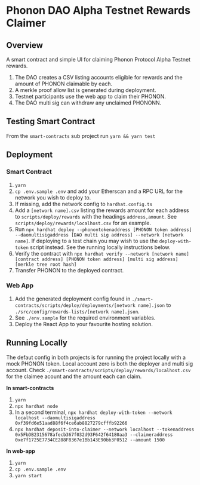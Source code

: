 # Phonon DAO Alpha Testnet Rewards Claimer

## Overview

A smart contract and simple UI for claiming Phonon Protocol Alpha Testnet rewards.

1. The DAO creates a CSV listing accounts eligible for rewards and the amount of PHONON claimable by each.
2. A merkle proof allow list is generated during deployment.
3. Testnet participants use the web app to claim their PHONON.
4. The DAO multi sig can withdraw any unclaimed PHONONN.

## Testing Smart Contract

From the `smart-contracts` sub project run `yarn && yarn test`

## Deployment

### Smart Contract

1. `yarn`
2. `cp .env.sample .env` and add your Etherscan and a RPC URL for the network you wish to deploy to.
3. If missing, add the network config to `hardhat.config.ts`
4. Add a `[network name].csv` listing the rewards amount for each address to `scripts/deploy/rewards` with the headings `address,amount`. See `scripts/deploy/rewards/localhost.csv` for an example.
5. Run `npx hardhat deploy --phonontokenaddress [PHONON token address] --daomultisigaddress [DAO multi sig address] --network [network name]`. If deploying to a test chain you may wish to use the `deploy-with-token` script instead. See the running locally instructions below.
6. Verify the contract with `npx hardhat verify --network [network name] [contract address] [PHONON token address] [multi sig address] [merkle tree root hash]`
7. Transfer PHONON to the deployed contract.

### Web App

1. Add the generated deployment config found in `./smart-contracts/scripts/deploy/deployments/[network name].json` to `./src/config/rewards-lists/[network name].json`.
2. See `./env.sample` for the required environment variables.
3. Deploy the React App to your favourite hosting solution.

## Running Locally

The defaut config in both projects is for running the project locally with a mock PHONON token. Local account zero is both the deployer and multi sig account. Check `./smart-contracts/scripts/deploy/rewards/localhost.csv` for the claimee acount and the amount each can claim.

**In smart-contracts**

1. `yarn`
1. `npx hardhat node`
1. In a second terminal, `npx hardhat deploy-with-token --network localhost --daomultisigaddress 0xf39fd6e51aad88f6f4ce6ab8827279cfffb92266`
1. `npx hardhat deposit-into-claimer --network localhost --tokenaddress 0x5FbDB2315678afecb367f032d93F642f64180aa3 --claimeraddress 0xe7f1725E7734CE288F8367e1Bb143E90bb3F0512 --amount 1500`

**In web-app**

1. `yarn`
2. `cp .env.sample .env`
3. `yarn start`
